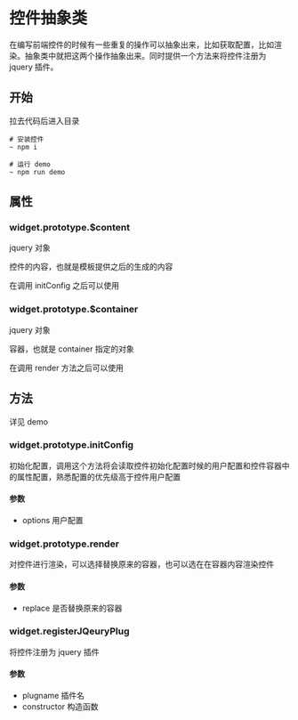 # 控件抽象类

在编写前端控件的时候有一些重复的操作可以抽象出来，比如获取配置，比如渲染。抽象类中就把这两个操作抽象出来。同时提供一个方法来将控件注册为 jquery 插件。

## 开始

拉去代码后进入目录

```
# 安装控件
~ npm i

# 运行 demo
~ npm run demo
```

## 属性

### widget.prototype.$content

jquery 对象

控件的内容，也就是模板提供之后的生成的内容

在调用 initConfig 之后可以使用

### widget.prototype.$container

jquery 对象

容器，也就是 container 指定的对象

在调用 render 方法之后可以使用

## 方法

详见 demo

### widget.prototype.initConfig

初始化配置，调用这个方法将会读取控件初始化配置时候的用户配置和控件容器中的属性配置，熟悉配置的优先级高于控件用户配置

#### 参数

* options 用户配置


### widget.prototype.render

对控件进行渲染，可以选择替换原来的容器，也可以选在在容器内容渲染控件

#### 参数

* replace 是否替换原来的容器

### widget.registerJQeuryPlug

将控件注册为 jquery 插件

#### 参数

* plugname 插件名
* constructor 构造函数